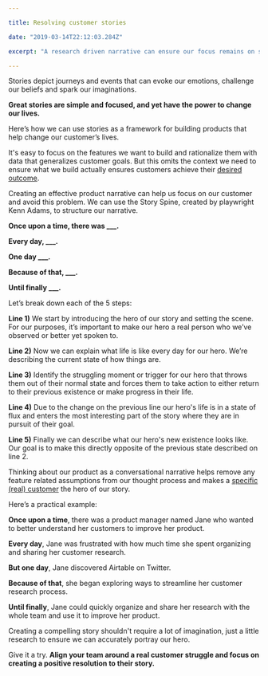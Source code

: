 ```yaml
---

title: Resolving customer stories

date: "2019-03-14T22:12:03.284Z"

excerpt: "A research driven narrative can ensure our focus remains on solving real customer problems rather than projecting our own solution bias on the features we build."

---
```


Stories depict journeys and events that can evoke our emotions, challenge our beliefs and spark our imaginations.

**Great stories are simple and focused, and yet have the power to change our lives.**

Here’s how we can use stories as a framework for building products that help change our customer’s lives.

It's easy to focus on the features we want to build and rationalize them with data that generalizes customer goals. But this omits the context we need to ensure what we build actually ensures customers achieve their [desired outcome](/outcomes).

Creating an effective product narrative can help us focus on our customer and avoid this problem. We can use the Story Spine, created by playwright Kenn Adams, to structure our narrative.
 

**Once upon a time, there was ___.**

**Every day, ___.**

**One day ___.**

**Because of that, ___.**

**Until finally ___.**

Let’s break down each of the 5 steps:

**Line 1)** We start by introducing the hero of our story and setting the scene. For our purposes, it’s important to make our hero a real person who we’ve observed or better yet spoken to.

**Line 2)** Now we can explain what life is like every day for our hero. We’re describing the current state of how things are.

**Line 3)** Identify the struggling moment or trigger for our hero that throws them out of their normal state and forces them to take action to either return to their previous existence or make progress in their life.

**Line 4)** Due to the change on the previous line our hero's life is in a state of flux and enters the most interesting part of the story where they are in pursuit of their goal.

**Line 5)** Finally we can describe what our hero's new existence looks like. Our goal is to make this directly opposite of the previous state described on line 2.


Thinking about our product as a conversational narrative helps remove any feature related assumptions from our thought process and makes a [specific (real) customer](product-market-fit) the hero of our story.


Here’s a practical example:

**Once upon a time**, there was a product manager named Jane who wanted to better understand her customers to improve her product.

**Every day**, Jane was frustrated with how much time she spent organizing and sharing her customer research.

**But one day**, Jane discovered Airtable on Twitter.

**Because of that**, she began exploring ways to streamline her customer research process.

**Until finally**, Jane could quickly organize and share her research with the whole team and use it to improve her product.


Creating a compelling story shouldn't require a lot of imagination, just a little research to ensure we can accurately portray our hero. 

Give it a try. **Align your team around a real customer struggle and focus on creating a positive resolution to their story.** 